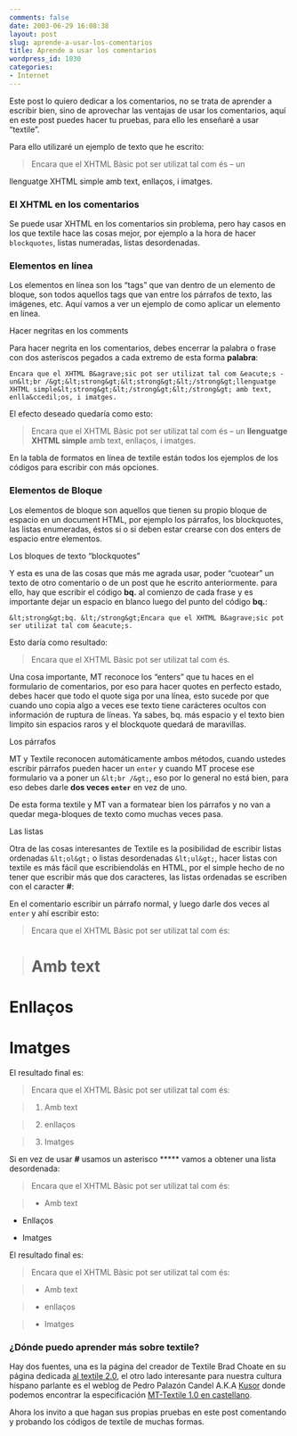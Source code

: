 ```yaml
---
comments: false
date: 2003-06-29 16:08:38
layout: post
slug: aprende-a-usar-los-comentarios
title: Aprende a usar los comentarios
wordpress_id: 1030
categories:
- Internet
---
```


Este post lo quiero dedicar a los comentarios, no se trata de aprender a escribir bien, sino de aprovechar las ventajas de usar los comentarios, aquí en este post puedes hacer tu pruebas, para ello les enseñaré a usar “textile”.





Para ello utilizaré un ejemplo de texto que he escrito:





> Encara que el XHTML Bàsic pot ser utilizat tal com és – un
> 
> 
 llenguatge XHTML simple amb text, enllaços, i imatges.





### El XHTML en los comentarios





Se puede usar XHTML en los comentarios sin problema, pero hay casos en los que textile hace las cosas mejor, por ejemplo a la hora de hacer `blockquotes`, listas numeradas, listas desordenadas.





### Elementos en línea





Los elementos en línea son los “tags” que van dentro de un elemento de bloque, son todos aquellos tags que van entre los párrafos de texto, las imágenes, etc. Aquí vamos a ver un ejemplo de como aplicar un elemento en línea.





Hacer negritas en los comments





Para hacer negrita en los comentarios, debes encerrar la palabra o frase con dos asteríscos pegados a cada extremo de esta forma ******palabra******:




    
    Encara que el XHTML B&agrave;sic pot ser utilizat tal com &eacute;s - un&lt;br /&gt;&lt;strong&gt;&lt;strong&gt;&lt;/strong&gt;llenguatge XHTML simple&lt;strong&gt;&lt;/strong&gt;&lt;/strong&gt; amb text, enlla&ccedil;os, i imatges.





El efecto deseado quedaría como esto:





> Encara que el XHTML Bàsic pot ser utilizat tal com és – un **llenguatge XHTML simple** amb text, enllaços, i imatges.





En la tabla de formatos en línea de textile están todos los ejemplos de los códigos para escribir con más opciones.





### Elementos de Bloque





Los elementos de bloque son aquellos que tienen su propio bloque de espacio en un document HTML, por ejemplo los párrafos, los blockquotes, las listas enumeradas, éstos si o si deben estar crearse con dos enters de espacio entre elementos.





Los bloques de texto “blockquotes”





Y esta es una de las cosas que más me agrada usar, poder “cuotear” un texto de otro comentario o de un post que he escrito anteriormente. para ello, hay que escribir el código **bq.** al comienzo de cada frase y es importante dejar un espacio en blanco luego del punto del código **bq.**:




    
    &lt;strong&gt;bq. &lt;/strong&gt;Encara que el XHTML B&agrave;sic pot ser utilizat tal com &eacute;s.





Esto daría como resultado:





> Encara que el XHTML Bàsic pot ser utilizat tal com és.





Una cosa importante, MT reconoce los “enters” que tu haces en el formulario de comentarios, por eso para hacer quotes en perfecto estado, debes hacer que todo el quote siga por una línea, esto sucede por que cuando uno copia algo a veces ese texto tiene carácteres ocultos con información de ruptura de líneas. Ya sabes, bq. más espacio y el texto bien limpito sin espacios raros y el blockquote quedará de maravillas.





Los párrafos





MT y Textile reconocen automáticamente ambos métodos, cuando ustedes escribir párrafos pueden hacer un `enter` y cuando MT procese ese formulario va a poner un `&lt;br /&gt;`, eso por lo general no está bien, para eso debes darle **dos veces `enter`** en vez de uno.





De esta forma textile y MT van a formatear bien los párrafos y no van a quedar mega-bloques de texto como muchas veces pasa.





Las listas





Otra de las cosas interesantes de Textile es la posibilidad de escribir listas ordenadas `&lt;ol&gt;` o listas desordenadas `&lt;ul&gt;`, hacer listas con textile es más fácil que escribiendolás en HTML, por el simple hecho de no tener que escribir más que dos caracteres, las listas ordenadas se escriben con el caracter **#**:





En el comentario escribir un párrafo normal, y luego darle dos veces al `enter` y ahí escribir esto:





> Encara que el XHTML Bàsic pot ser utilizat tal com és:
> 
>   


> 
> # Amb text  

# Enllaços  

# Imatges





El resultado final es:





> Encara que el XHTML Bàsic pot ser utilizat tal com és:
> 
>   


> 
> 

>   1. Amb text
> 

>   2. enllaços
> 

>   3. Imatges
> 






Si en vez de usar **#** usamos un asterisco ***** vamos a obtener una lista desordenada:





> Encara que el XHTML Bàsic pot ser utilizat tal com és:
> 
>   


> 
> * Amb text  

* Enllaços  

* Imatges





El resultado final es:





> Encara que el XHTML Bàsic pot ser utilizat tal com és:
> 
>   


> 
>   


>   * Amb text
> 

>   * enllaços
> 

>   * Imatges
> 






### ¿Dónde puedo aprender más sobre textile?





Hay dos fuentes, una es la página del creador de Textile Brad Choate en su página dedicada [al textile 2.0](http://www.bradchoate.com/mt/docs/mtmanual_textile2.html), el otro lado interesante para nuestra cultura hispano parlante es el weblog de Pedro Palazón Candel A.K.A [Kusor](http://www.kusor.net) donde podemos encontrar la especificación [MT-Textile 1.0 en castellano](http://kusor.net/mt-static/docs/mt_textile_es.html).





Ahora los invito a que hagan sus propias pruebas en este post comentando y probando los códigos de textile de muchas formas.




 
